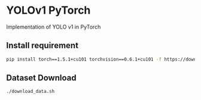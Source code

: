 # YOLOv1 PyTorch
Implementation of YOLO v1 in PyTorch 

## Install requirement
```bash
pip install torch==1.5.1+cu101 torchvision==0.6.1+cu101 -f https://download.pytorch.org/whl/torch_stable.html
```



## Dataset Download

```bash
./download_data.sh
```



